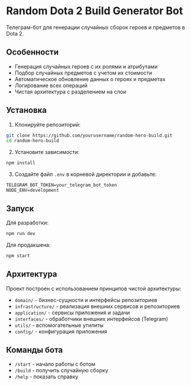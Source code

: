 # Random Dota 2 Build Generator Bot

Телеграм-бот для генерации случайных сборок героев и предметов в Dota 2.

## Особенности

- Генерация случайных героев с их ролями и атрибутами
- Подбор случайных предметов с учетом их стоимости
- Автоматическое обновление данных о героях и предметах
- Логирование всех операций
- Чистая архитектура с разделением на слои

## Установка

1. Клонируйте репозиторий:
```bash
git clone https://github.com/yourusername/random-hero-build.git
cd random-hero-build
```

2. Установите зависимости:
```bash
npm install
```

3. Создайте файл `.env` в корневой директории и добавьте:
```
TELEGRAM_BOT_TOKEN=your_telegram_bot_token
NODE_ENV=development
```

## Запуск

Для разработки:
```bash
npm run dev
```

Для продакшена:
```bash
npm start
```

## Архитектура

Проект построен с использованием принципов чистой архитектуры:

- `domain/` - бизнес-сущности и интерфейсы репозиториев
- `infrastructure/` - реализация внешних сервисов и репозиториев
- `application/` - сервисы приложения и задачи
- `interfaces/` - обработчики внешних интерфейсов (Telegram)
- `utils/` - вспомогательные утилиты
- `config/` - конфигурация приложения

## Команды бота

- `/start` - начало работы с ботом
- `/build` - получить случайную сборку
- `/help` - показать справку
